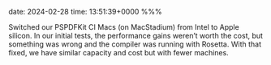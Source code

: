 date: 2024-02-28
time: 13:51:39+0000
%%%

Switched our PSPDFKit CI Macs (on MacStadium) from Intel to Apple silicon. In our initial tests, the performance gains weren’t worth the cost, but something was wrong and the compiler was running with Rosetta. With that fixed, we have similar capacity and cost but with fewer machines.
